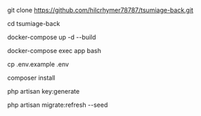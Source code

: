 git clone https://github.com/hilcrhymer78787/tsumiage-back.git 

cd tsumiage-back

docker-compose up -d --build

docker-compose exec app bash

cp .env.example .env

composer install

php artisan key:generate

php artisan migrate:refresh --seed